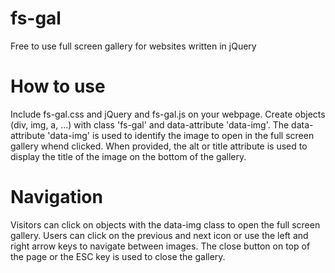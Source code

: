 # fs-gal
Free to use full screen gallery for websites written in jQuery

# How to use
Include fs-gal.css and jQuery and fs-gal.js on your webpage.
Create objects (div, img, a, ...) with class 'fs-gal' and data-attribute 'data-img'.
The data-attribute 'data-img' is used to identify the image to open in the full screen gallery whend clicked.
When provided, the alt or title attribute is used to display the title of the image on the bottom of the gallery.

# Navigation
Visitors can click on objects with the data-img class to open the full screen gallery. Users can click on the previous and next icon or use the left and right arrow keys to navigate between images. The close button on top of the page or the ESC key is used to close the gallery.